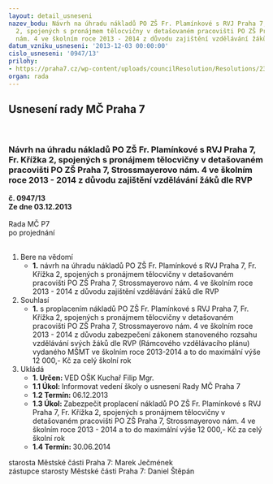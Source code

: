 ```yaml
---
layout: detail_usneseni
nazev_bodu: Návrh na úhradu nákladů PO ZŠ Fr. Plamínkové s RVJ Praha 7, Fr. Křížka
  2, spojených s pronájmem tělocvičny v detašovaném pracovišti PO ZŠ Praha 7, Strossmayerovo
  nám. 4 ve školním roce 2013 - 2014 z důvodu zajištění vzdělávání žáků dle RVP
datum_vzniku_usneseni: '2013-12-03 00:00:00'
cislo_usneseni: '0947/13'
prilohy:
- https://praha7.cz/wp-content/uploads/councilResolution/Resolutions/23434/62-13-p%c5%99.1_%c5%be%c3%a1dost_veden%c3%ad_pron%c3%a1jem_tv.doc
organ: rada
---
```

<div id="ucUsn_pList" class="usn">
	<span><h2>Usnesení rady MČ Praha 7 </h2>
<br></span><div class="standBody">
<span><h3>Návrh na úhradu nákladů PO ZŠ Fr. Plamínkové s RVJ Praha 7, Fr. Křížka 2, spojených s pronájmem tělocvičny v detašovaném pracovišti PO ZŠ Praha 7, Strossmayerovo nám. 4 ve školním roce 2013 - 2014 z důvodu zajištění vzdělávání žáků dle RVP</h3></span><div class="center">
		<strong>č. 0947/13</strong><br>
	</div>
<div class="center">
		<strong>Ze dne 03.12.2013</strong><br><br>
	</div>Rada MČ P7<br> po projednání<br><br><ol>
<li>Bere na vědomí<ul><li>
<strong>1.</strong> návrh na úhradu nákladů PO ZŠ Fr. Plamínkové s RVJ Praha 7, Fr. Křížka 2, spojených s pronájmem tělocvičny v detašovaném pracovišti PO ZŠ Praha 7, Strossmayerovo nám. 4 ve školním roce 2013 - 2014 z důvodu zajištění vzdělávání žáků dle RVP</li></ul>
</li>
<li>Souhlasí<ul><li>
<strong>1.</strong> s proplacením nákladů PO ZŠ Fr. Plamínkové s RVJ Praha 7, Fr. Křížka 2, spojených s pronájmem tělocvičny v detašovaném pracovišti PO ZŠ Praha 7, Strossmayerovo nám. 4 ve školním roce 2013 - 2014 z důvodu zabezpečení zákonem stanoveného rozsahu vzdělávání svých žáků dle RVP (Rámcového vzdělávacího plánu) vydaného MŠMT ve školním roce 2013-2014 a to do maximální výše 12 000,- Kč za celý školní rok    </li></ul>
</li>
<li>Ukládá<ul>
<li>
<strong>1. Určen: </strong>VED OŠK Kuchař Filip Mgr.</li>
<li>
<strong>1.1 Úkol: </strong>Informovat  vedení školy o usnesení Rady MČ Praha 7</li>
<li>
<strong>1.2 Termín: </strong>06.12.2013</li>
<li>
<strong>1.3 Úkol: </strong>Zabezpečit proplacení nákladů PO ZŠ Fr. Plamínkové s RVJ Praha 7, Fr. Křížka 2, spojených s pronájmem tělocvičny v detašovaném pracovišti PO ZŠ Praha 7, Strossmayerovo nám. 4 ve školním roce 2013 - 2014 a to do maximální výše 12 000,- Kč za celý školní rok </li>
<li>
<strong>1.4 Termín: </strong>30.06.2014</li>
</ul>
</li>
</ol>starosta Městské části Praha 7: Marek Ječmének<br>zástupce starosty Městské části Praha 7: Daniel Štěpán 
</div>
</div>